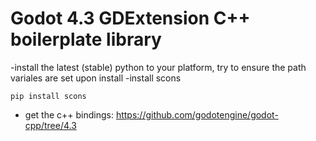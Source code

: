 # Godot 4.3 GDExtension C++ boilerplate library

-install the latest (stable) python to your platform, try to ensure the path variales are set upon install
-install scons
```
pip install scons
```

- get the c++ bindings:
  https://github.com/godotengine/godot-cpp/tree/4.3
